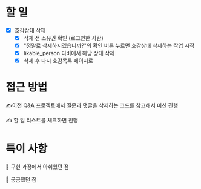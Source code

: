 # 할 일
- [x] 호감상대 삭제
  - [x] 삭제 전 소유권 확인 (로그인한 사람)
  - [x] "정말로 삭제하시겠습니까?"의 확인 버튼 누르면 호감상대 삭제하는 작업 시작 
  - [x] likable_person 디비에서 해당 상대 삭제  
  - [x] 삭제 후 다시 호감목록 페이지로  

# 접근 방법

✍️이전 Q&A 프로젝트에서 질문과 댓글을 삭제하는 코드를 참고해서 미션 진행

✍ 할 일 리스트를 체크하면 진행 

# 특이 사항 
🤔 구현 과정에서 아쉬웠던 점

🤔 궁금했던 점
